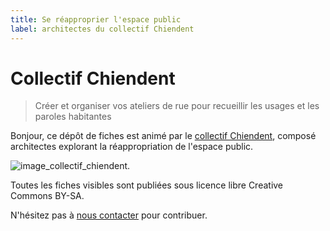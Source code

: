 ```yaml
---
title: Se réapproprier l'espace public
label: architectes du collectif Chiendent
---
```


# Collectif Chiendent 

> Créer et organiser vos ateliers de rue pour recueillir les usages et les paroles habitantes

Bonjour, ce dépôt de fiches est animé par le [collectif Chiendent](https://www.facebook.com/co.chiendent), composé architectes explorant la réappropriation de l'espace public. 

![image_collectif_chiendent](https://scontent-cdg2-1.xx.fbcdn.net/v/t1.0-9/1004553_1682327655319355_2263023324269235792_n.jpg?oh=2558bd6097be6150aef5e4cc5c8ff9d9&oe=57BE1AFC).

Toutes les fiches visibles sont publiées sous licence libre Creative Commons BY-SA.

N'hésitez pas à [nous contacter](corentinseyfried@hotmail.fr) pour contribuer. 

